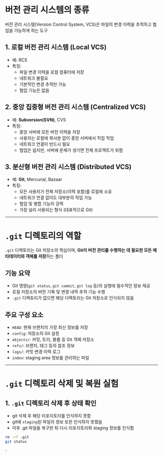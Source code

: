 # 버전 관리 시스템의 종류

버전 관리 시스템(Version Control System, VCS)은 파일의 변경 이력을 추적하고 협업을 가능하게 하는 도구

## 1. 로컬 버전 관리 시스템 (Local VCS)
- 예: RCS
- 특징:
  - 파일 변경 이력을 로컬 컴퓨터에 저장
  - 네트워크 불필요
  - 기본적인 변경 추적만 가능
  - 협업 기능은 없음


## 2. 중앙 집중형 버전 관리 시스템 (Centralized VCS)
- 예: **Subversion(SVN)**, CVS
- 특징:
  - 중앙 서버에 모든 버전 이력을 저장
  - 사용자는 로컬에 복사본 없이 중앙 서버에서 직접 작업
  - 네트워크 연결이 반드시 필요
  - 협업은 쉽지만, 서버에 문제가 생기면 전체 프로젝트가 위험

## 3. 분산형 버전 관리 시스템 (Distributed VCS)
- 예: **Git**, Mercurial, Bazaar
- 특징:
  - 모든 사용자가 전체 저장소(이력 포함)를 로컬에 소유
  - 네트워크 연결 없이도 대부분의 작업 가능
  - 협업 및 병합 기능이 강력
  - 가장 널리 사용되는 형식 (대표적으로 Git)


---

# `.git` 디렉토리의 역할

`.git` 디렉토리는 Git 저장소의 핵심이며, **Git이 버전 관리를 수행하는 데 필요한 모든 메타데이터와 객체를 저장**하는 폴더

## 기능 요약
- Git 명령(`git status`, `git commit`, `git log` 등)의 실행에 필수적인 정보 제공
- 로컬 저장소의 버전 기록 및 변경 내역 추적 기능 수행
- `.git` 디렉토리가 없으면 해당 디렉토리는 Git 저장소로 인식되지 않음

## 주요 구성 요소
- `HEAD`: 현재 브랜치의 가장 최신 정보를 저장
- `config`: 저장소의 Git 설정
- `objects/`: 커밋, 트리, 블롭 등 Git 객체 저장소
- `refs/`: 브랜치, 태그 등의 참조 정보
- `logs/`: 커밋 변경 이력 로그
- `index`: staging area 정보를 관리하는 파일

---

# `.git` 디렉토리 삭제 및 복원 실험

## 1. `.git` 디렉토리 삭제 후 상태 확인
- git 삭제 후 해당 리포지토리를 인식하지 못함
- git에 `staging`된 파일의 정보 또한 인식하지 못했음
- 이후 .git 파일을 복구한 뒤 다시 리포지토리와 staging 정보를 인식함
```bash
rm -rf .git
git status

- 